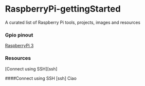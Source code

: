# RaspberryPi-gettingStarted
A curated list of Raspberry Pi tools, projects, images and resources

### Gpio pinout
[RaspberryPi 3](https://github.com/TommyR22/RaspberryPi-gettingStarted/blob/master/images/pi3_gpio.png)

### Resources
[Connect using SSH][ssh]



































####Connect using SSH
[ssh] Ciao


